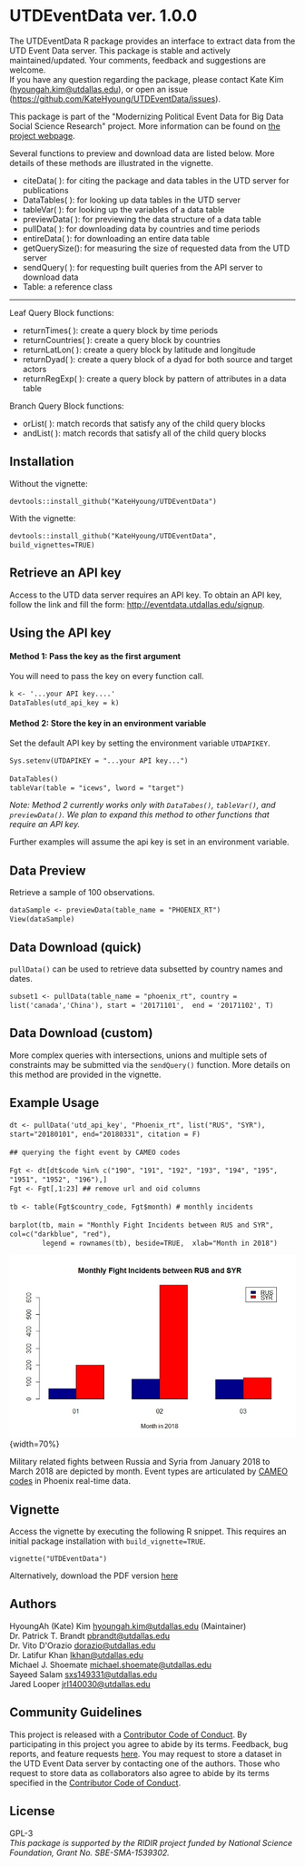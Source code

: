
# UTDEventData ver. 1.0.0

The UTDEventData R package provides an interface to extract data from the UTD Event Data server. This package is stable and actively maintained/updated. Your comments, feedback and suggestions are welcome.   
If you have any question regarding the package, please contact Kate Kim (<hyoungah.kim@utdallas.edu>), or open an issue (<https://github.com/KateHyoung/UTDEventData/issues>).

This package is part of the "Modernizing Political Event Data for Big Data Social Science Research" project. More information can be found on [the project webpage](http://eventdata.utdallas.edu/data.html).

Several functions to preview and download data are listed below. More details of these methods are illustrated in the vignette. 

- citeData( ): for citing the package and data tables in the UTD server for publications
- DataTables( ): for looking up data tables in the UTD server 
- tableVar( ): for looking up the variables of a data table
- previewData( ): for previewing the data structure of a data table
- pullData( ): for downloading data by countries and time periods 
- entireData( ): for downloading an entire data table
- getQuerySize(): for measuring the size of requested data from the UTD server
- sendQuery( ): for requesting built queries from the API server to download data
- Table: a reference class 

****

Leaf Query Block functions:

- returnTimes( ): create a query block by time periods
- returnCountries( ): create a query block by countries
- returnLatLon( ): create a query block by latitude and longitude
- returnDyad( ): create a query block of a dyad for both source and target actors
- returnRegExp( ): create a query block by pattern of attributes in a data table

Branch Query Block functions:

- orList( ): match records that satisfy any of the child query blocks 
- andList( ): match records that satisfy all of the child query blocks 

## Installation

Without the vignette:
```
devtools::install_github("KateHyoung/UTDEventData") 
```

With the vignette:
```
devtools::install_github("KateHyoung/UTDEventData", build_vignettes=TRUE)
```

## Retrieve an API key

Access to the UTD data server requires an API key. To obtain an API key, follow the link and fill the form: <http://eventdata.utdallas.edu/signup>.

## Using the API key
#### Method 1: Pass the key as the first argument
You will need to pass the key on every function call.  
```
k <- '...your API key....'
DataTables(utd_api_key = k)
```

#### Method 2: Store the key in an environment variable 
Set the default API key by setting the environment variable `UTDAPIKEY`.
```
Sys.setenv(UTDAPIKEY = "...your API key...")

DataTables()
tableVar(table = "icews", lword = "target")
```
*Note: Method 2 currently works only with `DataTabes()`, `tableVar()`, and `previewData()`. We plan to expand this method to other functions that require an API key.*

Further examples will assume the api key is set in an environment variable. 

## Data Preview
Retrieve a sample of 100 observations.  
```
dataSample <- previewData(table_name = "PHOENIX_RT")
View(dataSample)
```
## Data Download (quick) 
`pullData()` can be used to retrieve data subsetted by country names and dates. 
```
subset1 <- pullData(table_name = "phoenix_rt", country = list('canada','China'), start = '20171101',  end = '20171102', T)
```

## Data Download (custom)
More complex queries with intersections, unions and multiple sets of constraints may be submitted via the `sendQuery()` function. More details on this method are provided in the vignette.  


## Example Usage
   
```
dt <- pullData('utd_api_key', "Phoenix_rt", list("RUS", "SYR"), start="20180101", end="20180331", citation = F)

## querying the fight event by CAMEO codes

Fgt <- dt[dt$code %in% c("190", "191", "192", "193", "194", "195", "1951", "1952", "196"),]
Fgt <- Fgt[,1:23] ## remove url and oid columns

tb <- table(Fgt$country_code, Fgt$month) # monthly incidents

barplot(tb, main = "Monthly Fight Incidents between RUS and SYR", col=c("darkblue", "red"),
        legend = rownames(tb), beside=TRUE,  xlab="Month in 2018")
```

![](vignettes/figures/fig1.jpg){width=70%}

Military related fights between Russia and Syria from January 2018 to March 2018 are depicted by month. Event types are articulated by [CAMEO codes](http://eventdata.parusanalytics.com/data.dir/cameo.html) in Phoenix real-time data. 

## Vignette
Access the vignette by executing the following R snippet. This requires an initial package installation with `build_vignette=TRUE`.

```
vignette("UTDEventData")
```
Alternatively, download the PDF version [here](https://github.com/KateHyoung/UTDEventData/raw/UTDEventData/UTDEventData.pdf)


## Authors  
HyoungAh (Kate) Kim <hyoungah.kim@utdallas.edu> (Maintainer)  
Dr. Patrick T. Brandt <pbrandt@utdallas.edu>  
Dr. Vito D'Orazio <dorazio@utdallas.edu>  
Dr. Latifur Khan <lkhan@utdallas.edu>  
Michael J. Shoemate <michael.shoemate@utdallas.edu>   
Sayeed Salam <sxs149331@utdallas.edu>  
Jared Looper <jrl140030@utdallas.edu>    
 
 
## Community Guidelines
This project is released with a [Contributor Code of Conduct](CONDUCT.md). By participating in this project you agree to abide by its terms. Feedback, bug reports, and feature requests [here](hhttps://github.com/KateHyoung/UTDEventData/issues). You may request to store a dataset in the UTD Event Data server by contacting one of the authors. Those who request to store data as collaborators also agree to abide by its terms specified in the [Contributor Code of Conduct](CONDUCT.md).


## License
GPL-3 <br/>
*This package is supported by the RIDIR project funded by National Science Foundation, Grant No. SBE-SMA-1539302.*
